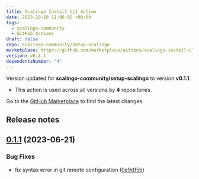 ```yaml
---
title: Scalingo Install CLI Action
date: 2023-10-28 11:06:05 +00:00
tags:
  - scalingo-community
  - GitHub Actions
draft: false
repo: scalingo-community/setup-scalingo
marketplace: https://github.com/marketplace/actions/scalingo-install-cli-action
version: v0.1.1
dependentsNumber: "4"
---
```



Version updated for **scalingo-community/setup-scalingo** to version **v0.1.1**.
- This action is used across all versions by **4** repositories.

Go to the [GitHub Marketplace](https://github.com/marketplace/actions/scalingo-install-cli-action) to find the latest changes.

## Release notes

## [0.1.1](https://github.com/scalingo-community/setup-scalingo/compare/v0.1.0...v0.1.1) (2023-06-21)


### Bug Fixes

* fix syntax error in git remote configuration ([0e9d15b](https://github.com/scalingo-community/setup-scalingo/commit/0e9d15b7a6db336b1e6928e800f9b2298e518b3c))
